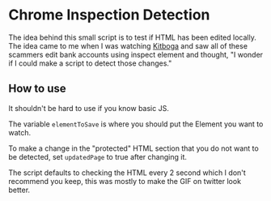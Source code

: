 # Chrome Inspection Detection

The idea behind this small script is to test if HTML has been edited locally. The idea came to me when I was watching [Kitboga](https://www.twitch.tv/kitboga) and saw all of these scammers edit bank accounts using inspect element and thought, "I wonder if I could make a script to detect those changes."


## How to use 
It shouldn't be hard to use if you know basic JS. 

The variable `elementToSave` is where you should put the Element you want to watch.

To make a change in the "protected" HTML section that you do not want to be detected, set `updatedPage` to true after changing it.

The script defaults to checking the HTML every 2 second which I don't recommend you keep, this was mostly to make the GIF on twitter look better.